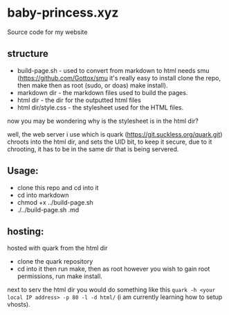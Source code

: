# baby-princess.xyz
Source code for my website

## structure
* build-page.sh - used to convert from markdown to html needs smu (https://github.com/Gottox/smu it's really easy to install clone the repo, then make then as root (sudo, or doas) make install).
* markdown dir - the markdown files used to build the pages.
* html dir - the dir for the outputted html files
* html dir/style.css - the stylesheet used for the HTML files.

now you may be wondering why is the stylesheet is in the html dir?

well, the web server i use which is quark (https://git.suckless.org/quark.git) chroots into the html dir, and sets the UID bit, to keep it secure, due to it chrooting, it has to be in the same dir that is being servered.

## Usage:
* clone this repo and cd into it
* cd into markdown
* chmod +x ../build-page.sh
* ./../build-page.sh <file>.md
## hosting:
  hosted with quark from the html dir
  
  * clone the quark repository
  * cd into it then run make, then as root however you wish to gain root permissions, run make install.
  
  next to serv the html dir you would do something like this
  `quark -h <your local IP address> -p 80 -l -d html/` (i am currently learning how to setup vhosts).
